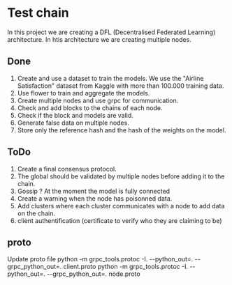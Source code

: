 # Test chain

In this project we are creating a DFL (Decentralised Federated Learning) architecture. In htis architecture we are creating multiple nodes.

## Done

1. Create and use a dataset to train the models. We use the "Airline Satisfaction" dataset from Kaggle with more than 100.000 training data.
2. Use flower to train and aggregate the models.
3. Create multiple nodes and use grpc for communication.
4. Check and add blocks to the chains of each node.
5. Check if the block and models are valid.
6. Generate false data on multiple nodes.
7. Store only the reference hash and the hash of the weights on the model.

## ToDo

1. Create a final consensus protocol.
2. The global should be validated by multiple nodes before adding it to the chain.
3. Gossip ? At the moment the model is fully connected
4. Create a warning when the node has poisonned data.
5. Add clusters where each cluster communicates with a node to add data on the chain.
6. client authentification (certificate to verify who they are claiming to be)

## proto

Update proto file
python -m grpc_tools.protoc -I. --python_out=. --grpc_python_out=. client.proto
python -m grpc_tools.protoc -I. --python_out=. --grpc_python_out=. node.proto
